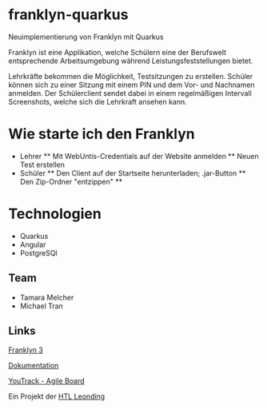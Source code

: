 # franklyn-quarkus
Neuimplementierung von Franklyn mit Quarkus

Franklyn ist eine Applikation, welche Schülern eine der Berufswelt entsprechende Arbeitsumgebung während Leistungsfeststellungen bietet.

Lehrkräfte bekommen die Möglichkeit, Testsitzungen zu erstellen. Schüler können sich zu einer Sitzung mit einem PIN und dem Vor- und Nachnamen anmelden. 
Der Schülerclient sendet dabei in einem regelmäßigen Intervall Screenshots, welche sich die Lehrkraft ansehen kann. 

# Wie starte ich den Franklyn
* Lehrer
** Mit WebUntis-Credentials auf der Website anmelden
** Neuen Test erstellen
* Schüler
** Den Client auf der Startseite herunterladen; .jar-Button
** Den Zip-Ordner "entzippen"
** 

# Technologien
* Quarkus
* Angular
* PostgreSQl

## Team
* Tamara Melcher
* Michael Tran

## Links

[Franklyn 3](https://student.cloud.htl-leonding.ac.at/t.melcher/franklyn/start)

[Dokumentation](https://htl-leonding-project.github.io/franklyn-quarkus/)

[YouTrack - Agile Board](https://vm81.htl-leonding.ac.at/agiles/99-313/current)

Ein Projekt der [HTL Leonding](https://www.htl-leonding.at/)
